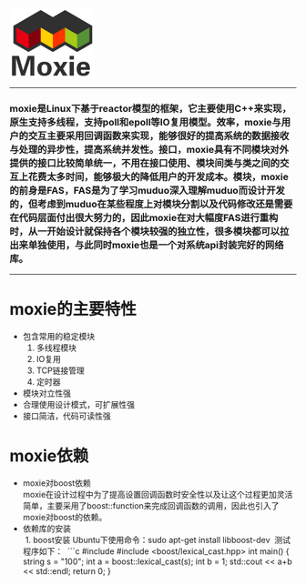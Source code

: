 ![Moxie logo](https://github.com/fasShare/moxie/blob/master/logo/moxie.png)
***
### moxie是Linux下基于reactor模型的框架，它主要使用C++来实现，原生支持多线程，支持poll和epoll等IO复用模型。效率，moxie与用户的交互主要采用回调函数来实现，能够很好的提高系统的数据接收与处理的异步性，提高系统并发性。接口，moxie具有不同模块对外提供的接口比较简单统一，不用在接口使用、模块间类与类之间的交互上花费太多时间，能够极大的降低用户的开发成本。模块，moxie的前身是FAS，FAS是为了学习muduo深入理解muduo而设计开发的，但考虑到muduo在某些程度上对模块分割以及代码修改还是需要在代码层面付出很大努力的，因此moxie在对大幅度FAS进行重构时，从一开始设计就保持各个模块较强的独立性，很多模块都可以拉出来单独使用，与此同时moxie也是一个对系统api封装完好的网络库。<br>
***
# moxie的主要特性<br>
* 包含常用的稳定模块<br>
  1. 多线程模块
  2. IO复用
  3. TCP链接管理
  4. 定时器
* 模块对立性强<br>
* 合理使用设计模式，可扩展性强<br>
* 接口简洁，代码可读性强<br>

# moxie依赖 <br>
* moxie对boost依赖<br>
moxie在设计过程中为了提高设置回调函数时安全性以及让这个过程更加灵活简单，主要采用了boost::function来完成回调函数的调用，因此也引入了moxie对boost的依赖。
* 依赖库的安装<br>
  1. boost安装
  Ubuntu下使用命令：sudo apt-get install libboost-dev
  测试程序如下：
  ```c
  #include <iostream>
#include <boost/lexical_cast.hpp>
int main()
{
    string s = "100";
    int a = boost::lexical_cast<int>(s);
    int b = 1;
    std::cout << a+b << std::endl;
    return 0;
}
  ```
